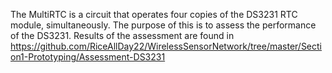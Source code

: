 The MultiRTC is a circuit that operates four copies of the DS3231 RTC module, simultaneously. The purpose of this is to assess the performance of the DS3231. Results of the assessment are found in https://github.com/RiceAllDay22/WirelessSensorNetwork/tree/master/Section1-Prototyping/Assessment-DS3231

